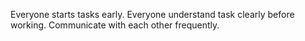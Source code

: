 Everyone starts tasks early.
Everyone understand task clearly before working.
Communicate with each other frequently.
